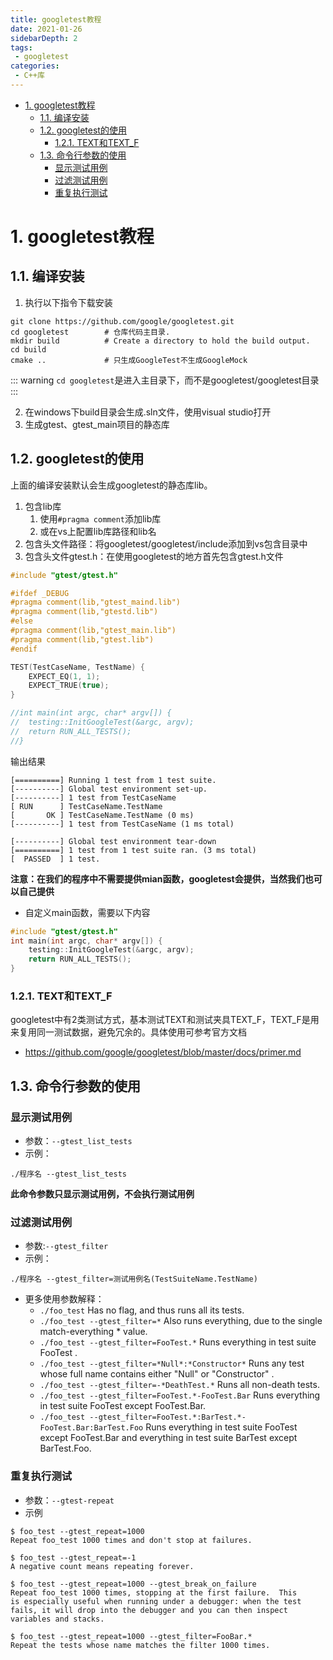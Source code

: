 ```yaml
---
title: googletest教程
date: 2021-01-26
sidebarDepth: 2
tags:
 - googletest
categories:
 - C++库
---
```

<!-- TOC -->

- [1. googletest教程](#1-googletest教程)
	- [1.1. 编译安装](#11-编译安装)
	- [1.2. googletest的使用](#12-googletest的使用)
		- [1.2.1. TEXT和TEXT_F](#121-text和text_f)
	- [1.3. 命令行参数的使用](#13-命令行参数的使用)
		- [显示测试用例](#显示测试用例)
		- [过滤测试用例](#过滤测试用例)
		- [重复执行测试](#重复执行测试)

<!-- /TOC -->

# 1. googletest教程

## 1.1. 编译安装
1. 执行以下指令下载安装
```shell
git clone https://github.com/google/googletest.git
cd googletest        # 仓库代码主目录.
mkdir build          # Create a directory to hold the build output.
cd build
cmake ..             # 只生成GoogleTest不生成GoogleMock
```
::: warning
`cd googletest`是进入主目录下，而不是googletest/googletest目录
:::

2. 在windows下build目录会生成.sln文件，使用visual studio打开
3. 生成gtest、gtest_main项目的静态库

## 1.2. googletest的使用
上面的编译安装默认会生成googletest的静态库lib。
1. 包含lib库
   1. 使用`#pragma comment`添加lib库
   2. 或在vs上配置lib库路径和lib名
2. 包含头文件路径：将googletest/googletest/include添加到vs包含目录中
3. 包含头文件gtest.h：在使用googletest的地方首先包含gtest.h文件
```cpp
#include "gtest/gtest.h"

#ifdef _DEBUG
#pragma comment(lib,"gtest_maind.lib")
#pragma comment(lib,"gtestd.lib")
#else
#pragma comment(lib,"gtest_main.lib")
#pragma comment(lib,"gtest.lib")
#endif

TEST(TestCaseName, TestName) {
	EXPECT_EQ(1, 1);
	EXPECT_TRUE(true);
}

//int main(int argc, char* argv[]) {
//	testing::InitGoogleTest(&argc, argv);
//	return RUN_ALL_TESTS();
//}
```
输出结果
```
[==========] Running 1 test from 1 test suite.
[----------] Global test environment set-up.
[----------] 1 test from TestCaseName
[ RUN      ] TestCaseName.TestName
[       OK ] TestCaseName.TestName (0 ms)
[----------] 1 test from TestCaseName (1 ms total)

[----------] Global test environment tear-down
[==========] 1 test from 1 test suite ran. (3 ms total)
[  PASSED  ] 1 test.
```
**注意：在我们的程序中不需要提供mian函数，googletest会提供，当然我们也可以自己提供**
- 自定义main函数，需要以下内容
```cpp
#include "gtest/gtest.h"
int main(int argc, char* argv[]) {
	testing::InitGoogleTest(&argc, argv);
	return RUN_ALL_TESTS();
}
```

### 1.2.1. TEXT和TEXT_F
googletest中有2类测试方式，基本测试TEXT和测试夹具TEXT_F，TEXT_F是用来复用同一测试数据，避免冗余的。具体使用可参考官方文档 
- https://github.com/google/googletest/blob/master/docs/primer.md

## 1.3. 命令行参数的使用
### 显示测试用例
- 参数：`--gtest_list_tests`
- 示例：
```shell
./程序名 --gtest_list_tests
```
**此命令参数只显示测试用例，不会执行测试用例**
### 过滤测试用例
- 参数:`--gtest_filter`
- 示例：
```shell
./程序名 --gtest_filter=测试用例名(TestSuiteName.TestName)
```
- 更多使用参数解释：
  - `./foo_test` Has no flag, and thus runs all its tests.
  - `./foo_test --gtest_filter=*` Also runs everything, due to the single match-everything * value.
  - `./foo_test --gtest_filter=FooTest.*` Runs everything in test suite FooTest .
  - `./foo_test --gtest_filter=*Null*:*Constructor*` Runs any test whose full name contains either "Null" or "Constructor" .
  - `./foo_test --gtest_filter=-*DeathTest.*` Runs all non-death tests.
  - `./foo_test --gtest_filter=FooTest.*-FooTest.Bar` Runs everything in test suite FooTest except FooTest.Bar.
  - `./foo_test --gtest_filter=FooTest.*:BarTest.*-FooTest.Bar:BarTest.Foo` Runs everything in test suite FooTest except FooTest.Bar and everything in test suite BarTest except BarTest.Foo.
### 重复执行测试
- 参数：`--gtest-repeat`
- 示例
```shell
$ foo_test --gtest_repeat=1000
Repeat foo_test 1000 times and don't stop at failures.

$ foo_test --gtest_repeat=-1
A negative count means repeating forever.

$ foo_test --gtest_repeat=1000 --gtest_break_on_failure
Repeat foo_test 1000 times, stopping at the first failure.  This
is especially useful when running under a debugger: when the test
fails, it will drop into the debugger and you can then inspect
variables and stacks.

$ foo_test --gtest_repeat=1000 --gtest_filter=FooBar.*
Repeat the tests whose name matches the filter 1000 times.
```